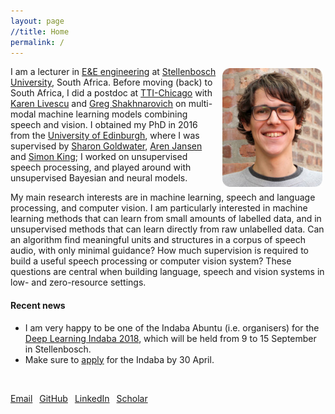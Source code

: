 ```yaml
---
layout: page
//title: Home
permalink: /
---
```


<!-- <img style="float:right;margin-top:-10px;margin-left:10px;" src="images/herman3.jpg" alt="Mugshot"> -->
<img style="float:right;margin-left:10px;height:190px;margin-top:3px;margin-right:5px" src="images/herman_scaled_rounded.jpg" alt="Mugshot">

I am a lecturer in [E&E engineering](http://www.ee.sun.ac.za/) at [Stellenbosch University](http://www.sun.ac.za/), South Africa. Before moving (back) to South Africa, I did a postdoc at [TTI-Chicago](http://www.ttic.edu/) with [Karen Livescu](http://ttic.uchicago.edu/~klivescu/) and [Greg Shakhnarovich](http://ttic.uchicago.edu/~gregory/) on multi-modal machine learning models combining speech and vision. I obtained my PhD in 2016 from the [University of Edinburgh](http://web.inf.ed.ac.uk/ilcc), where I was supervised by [Sharon Goldwater](http://homepages.inf.ed.ac.uk/sgwater/), [Aren Jansen](https://sites.google.com/view/ajansen-pubs) and [Simon King](http://homepages.inf.ed.ac.uk/simonk/); I worked on unsupervised speech processing, and played around with unsupervised Bayesian and neural models.

My main research interests are in machine learning, speech and language processing, and computer vision. I am particularly interested in machine learning methods that can learn from small amounts of labelled data, and in unsupervised methods that can learn directly from raw unlabelled data. Can an algorithm find meaningful units and structures in a corpus of speech audio, with only minimal guidance? How much supervision is required to build a useful speech processing or computer vision system? These questions are central when building language, speech and vision systems in low- and zero-resource settings.

#### Recent news

- I am very happy to be one of the Indaba Abuntu (i.e. organisers) for the [Deep Learning Indaba 2018](http://www.deeplearningindaba.com/blog/the-drum-beats-on-the-deep-learning-indaba-201819), which will be held from 9 to 15 September in Stellenbosch.
- Make sure to [apply](http://www.deeplearningindaba.com/apply.html) for the Indaba by 30 April.

<br />
<!-- <div style="text-align:center"> -->

<a href="m&#x61;&#105;l&#x74;&#111;:{{ site.email }}"><i class="fa fa-envelope-o" aria-hidden="true"></i> Email</a>&ensp;
<a href="https://github.com/{{ site.github_username }}"><i class="fa fa-github" aria-hidden="true"></i> GitHub</a>&ensp;
<a href="https://www.linkedin.com/in/{{ site.linkedin_username }}"><i class="fa fa-linkedin-square" aria-hidden="true"></i> LinkedIn</a>&ensp;
<a href="{{ site.google_scholar }}"><i class="fa fa-google" aria-hidden="true"></i> Scholar</a>

<!-- </div> -->
